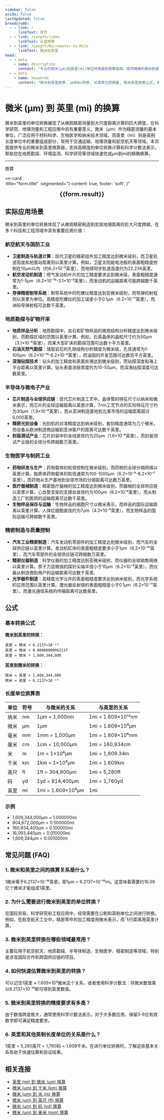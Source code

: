 ```yaml
---
sidebar: false
aside: false
lastUpdated: false
breadcrumb:
  - - link: /
      linkText: 首页
  - - link: /Length/index
      linkText: 长度换算
  - - link: /Length/Micrometer-to-Mile
      linkText: 微米到英里
head:
  - - meta
    - name: description
      content: "专业的微米(μm)到英里(mi)单位转换器和换算指南。提供精确的微米到英里换算公式、实际应用场景和常见问题解答。支持科学计数法和高精度计算，适用于地理测量、交通运输和科学研究。"
  - - meta
    - name: keywords
      content: "微米到英里换算, μm到mi转换, 长度单位转换器, 微米英里换算公式, 单位换算, 长度测量, 地理测量, 距离计算, 科学计数法, 微观测量, 宏观距离, 交通运输, 地质勘探, 航空航天, 精密测量, 工程计算, 测量工具, 单位转换表, 英制单位, 公制单位"
---
```

# 微米 (μm) 到 英里 (mi) 的换算

微米到英里的单位转换展现了从微观精密测量到大尺度距离计算的巨大跨度，在科学研究、地理测量和工程应用中具有重要意义。微米（μm）作为精密测量的基本单位，广泛应用于材料科学、生物医学和纳米技术领域，而英里（mi）则是英制长度单位中的重要组成部分，常用于交通运输、地理测量和航空航天等领域。本页面提供专业的微米到英里换算器，支持高精度的单位转换计算和科学计数法表示，帮助您在地质勘探、环境监测、科学研究等领域快速完成μm到mi的精确换算。

---
<script setup>
import { onMounted, reactive, inject, ref } from 'vue'
import { NButton, NForm, NFormItem, NInput, NInputNumber, NSelect, NCard, useMessage,NGrid ,NGi } from 'naive-ui'
import { defineClientComponent } from 'vitepress'
import { Length } from '../../files';
const seoKey = ['单位转换器','单位换算','长度单位转换器','长度单位转换','尺寸换算','长度单位换算','长度单位换算表','微米','毫米','毫米','微米','微米','纳米','米和微米的换算','微米和厘米的换算','一微米','微米和米的换算','um单位','微米的单位','µm','毫米和微米的换算','micron是什么单位','分米单位','微米和米','一微米等于多少毫米','microns','um和mm换算','一毫米等于多少微米','weimi','micrometer','目数','微米的符号','μm和mm换算','微米和毫米的换算','毫米和微米','微米单位','miu','m是什么单位','um是什么单位','μm是什么单位','微米和毫米','μm','um','微米符号']
const convert = inject('convert')

const form = reactive({
  number: null,
  result: '',
  title:'微米 (μm) 到英里 (mi) 的换算',
})

const convertHandler = () => {
  if (form.number !== null && !isNaN(form.number)) {
    const convertedValue = parseFloat(form.number) * 0.00000000062137
    form.result = `${form.number}μm = ${convertedValue.toFixed(12)}mi`
  } else {
    form.result = '请输入有效的数值。'
  }
}
</script>

<n-form size="large" :model="form">
  <n-form-item label="微米 (μm)">
    <n-input-number v-model:value="form.number" placeholder="输入微米" style="width: 100%" />
  </n-form-item>
  <n-form-item>
    <n-button type="info" @click="convertHandler" block>换算</n-button>
  </n-form-item>
</n-form>

<n-card  
  :title="form.title"
  :segmented="{
    content: true,
    footer: 'soft',
  }"
>
  <div  style="text-align:center;font-size:20px;">
    <strong>{{form.result}}</strong>
  </div>
    <template #footer>
    <div>
      <span v-for="item of seoKey">{{item}}，</span>
    </div>
  </template>
</n-card>

## 实际应用场景

微米到英里的单位转换体现了从微观精密制造到宏观地理距离的巨大尺度跨越，在多个科技和工程领域中具有重要应用价值：

### 航空航天与国防工业
- **卫星制造与轨道计算**：现代卫星的精密组件加工精度达到微米级别，而卫星轨道高度和地面站距离则以英里计算。例如，卫星太阳能电池板的表面粗糙度控制在10μm以内（约6.2×10⁻⁹英里），而地球同步轨道高度约为22,236英里。
- **航空发动机制造**：喷气发动机叶片的加工精度要求达到微米级，表面粗糙度通常为1-5μm（6.2×10⁻¹⁰-3.1×10⁻⁹英里），而发动机的运输距离可能跨越数千英里。
- **导弹精密制导系统**：制导系统中的陀螺仪精度达到亚微米级别，而导弹的射程则以英里为单位。高精度陀螺仪的加工误差小于0.1μm（6.2×10⁻¹¹英里），而洲际导弹射程可达数千英里。

### 地质勘探与矿物开采
- **地质样品分析**：地质勘探中，岩石和矿物样品的微观结构分析精度达到微米级别，而勘探区域的范围以英里计算。例如，石英晶体的晶粒尺寸约为50μm（3.1×10⁻⁸英里），而某大型矿床的勘探范围可达数十平方英里。
- **石油天然气勘探**：储层岩石的孔隙结构分析精度为微米级，孔径通常为1-100μm（6.2×10⁻¹⁰-6.2×10⁻⁸英里），而油田的开发范围可达数百平方英里。
- **深海钻探技术**：钻头的加工精度和表面处理达到微米级别，而钻探深度和海上平台距离以英里计算。钻头表面涂层厚度约为10-50μm，而深海钻探深度可达数英里。

### 半导体与微电子产业
- **芯片制造与全球供应链**：现代芯片制造工艺中，晶体管的特征尺寸以纳米和微米表示，而芯片的全球运输距离以英里计算。7nm工艺节点的实际特征尺寸约为30μm（1.9×10⁻⁸英里），而从亚洲制造基地到北美市场的运输距离超过6,000英里。
- **精密光刻设备**：光刻机的对准精度达到纳米级别，套刻精度通常为几个微米，而设备从欧洲制造商运输到亚洲客户的距离可达数千英里。
- **封装测试产业**：芯片封装中的金线直径约为25μm（1.6×10⁻⁸英里），而封装测试产业链的全球分布跨越数万英里。

### 生物医学与制药工业
- **药物研发与生产**：药物载体的粒径控制在微米级别，而药物的全球分销网络以英里计算。脂质体药物载体的粒径通常为100-1000μm（6.2×10⁻⁸-6.2×10⁻⁷英里），而药物从生产基地到全球市场的分销距离可达数万英里。
- **医疗器械制造**：精密医疗器械的加工精度达到微米级别，而器械的全球供应链以英里计算。心血管支架的支撑丝直径约为100μm（6.2×10⁻⁸英里），而从制造工厂到医院的运输距离可达数千英里。
- **生物样品保存与运输**：生物样品的细胞尺寸以微米表示，而样品的国际运输距离以英里计算。人体红细胞直径约为7μm（4.3×10⁻⁹英里），而生物样品的国际运输可跨越数千英里。

### 精密制造与质量控制
- **汽车工业精密制造**：汽车发动机零部件的加工精度达到微米级别，而汽车的全球供应链以英里计算。发动机缸体的表面粗糙度要求小于1μm（6.2×10⁻¹⁰英里），而汽车零部件的全球供应链可跨越数万英里。
- **精密仪器制造**：科学仪器的加工精度达到亚微米级别，而仪器的全球销售网络以英里计算。原子力显微镜的探针尖端半径小于10μm（6.2×10⁻⁹英里），而仪器从制造商到用户的运输距离可达数千英里。
- **光学器件制造**：高精度光学元件的表面粗糙度要求达到纳米级别，而光学系统的应用范围以英里计算。激光器反射镜的表面粗糙度小于0.1μm（6.2×10⁻¹¹英里），而激光通信系统的传输距离可达数英里。

## 公式

### 基本转换公式

**微米到英里的转换：**
```
英里 = 微米 × 6.2137×10⁻¹⁰
英里 = 微米 × 0.00000000062137
英里 = 微米 ÷ 1,609,344,000
```

**英里到微米的转换：**
```
微米 = 英里 × 1,609,344,000
微米 = 英里 ÷ 6.2137×10⁻¹⁰
```

### 长度单位换算表

| 单位 | 符号 | 与微米的关系 | 与英里的关系 |
|------|------|-------------|-------------|
| 纳米 | nm | 1μm = 1,000nm | 1mi = 1.609×10¹²nm |
| 微米 | μm | 1μm | 1mi = 1.609×10⁹μm |
| 毫米 | mm | 1mm = 1,000μm | 1mi = 1.609×10⁶mm |
| 厘米 | cm | 1cm = 10,000μm | 1mi = 160,934cm |
| 米 | m | 1m = 1×10⁶μm | 1mi = 1,609.34m |
| 千米 | km | 1km = 1×10⁹μm | 1mi = 1.609km |
| 英尺 | ft | 1ft = 304,800μm | 1mi = 5,280ft |
| 码 | yd | 1yd = 914,400μm | 1mi = 1,760yd |
| 英里 | mi | 1mi = 1.609×10⁹μm | 1mi |

### 示例
- 1,609,344,000μm = 1.000000mi
- 804,672,000μm = 0.500000mi
- 160,934,400μm = 0.100000mi
- 16,093,440μm = 0.010000mi
- 1,609,344μm = 0.001000mi

## 常见问题 (FAQ)

### 1. 微米和英里之间的换算关系是什么？
1微米等于6.2137×10⁻¹⁰英里，即1μm = 6.2137×10⁻¹⁰mi。这意味着需要约16.09亿个微米才能组成1英里。

### 2. 为什么需要进行微米到英里的单位转换？
在国际贸易、科学研究和工程应用中，经常需要在公制和英制单位之间进行转换。例如，在航空航天工业中，精密零件的加工精度用微米表示，而飞行距离用英里计算。

### 3. 微米到英里转换在哪些领域最常用？
主要应用于航空航天、地质勘探、半导体制造、生物医学、精密制造等领域，特别是涉及国际合作和跨国供应链的项目。

### 4. 如何快速估算微米到英里的转换？
可以记住1英里 ≈ 1.609×10⁹微米这个关系，或者使用科学计数法：将微米数值乘以6.2137×10⁻¹⁰即可得到英里数值。

### 5. 微米到英里转换的精度要求有多高？
由于数值跨度极大，通常使用科学计数法表示。对于大多数应用，保留3-6位有效数字即可满足精度要求。

### 6. 英里和其他英制长度单位的关系是什么？
1英里 = 5,280英尺 = 1,760码 = 1.609千米。在进行单位转换时，了解这些基本关系有助于快速估算和验证结果。

## 相关连接

- [英里 (mi) 到 微米 (μm) 换算](/zh/Length/Mile-to-Micrometer)
- [微米 (μm) 到 千米 (km) 换算](/zh/Length/Micrometer-to-Kilometer)
- [微米 (μm) 到 米 (m) 换算](/zh/Length/Micrometer-to-Meter)
- [微米 (μm) 到 英尺 (ft) 换算](/zh/Length/Micrometer-to-Foot)
- [微米 (μm) 到 码 (yd) 换算](/zh/Length/Micrometer-to-Yard)
- [微米 (μm) 到 毫米 (mm) 换算](/zh/Length/Micrometer-to-Millimeter)
